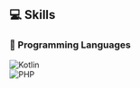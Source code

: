 ## 💻 Skills  

### 🚀 Programming Languages  
![Kotlin](https://img.shields.io/badge/Kotlin-%230095D5.svg?style=for-the-badge&logo=kotlin&logoColor=white)  
![PHP](https://img.shields.io/badge/PHP-%23777BB4.svg?style=for-the-badge&logo=php&logoColor=white)  
